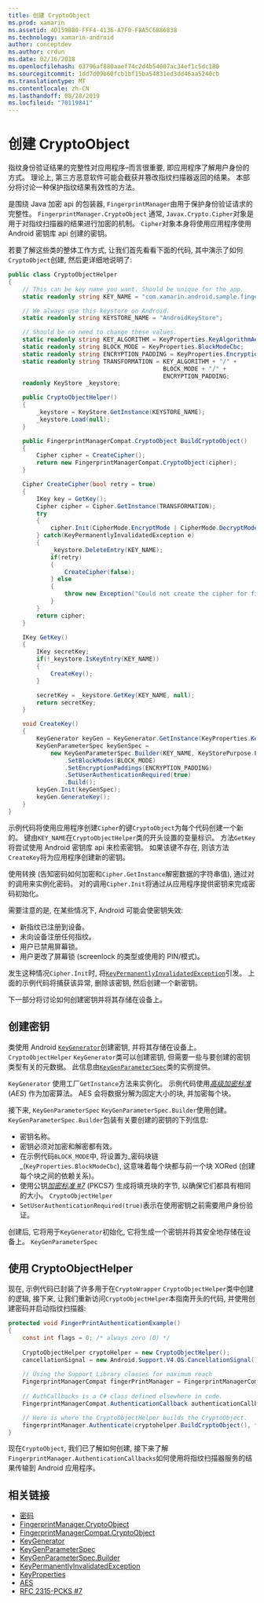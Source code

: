 ```yaml
---
title: 创建 CryptoObject
ms.prod: xamarin
ms.assetid: 4D159B80-FFF4-4136-A7F0-F8A5C6B86838
ms.technology: xamarin-android
author: conceptdev
ms.author: crdun
ms.date: 02/16/2018
ms.openlocfilehash: 03796af880aaef74c2d4b54007ac34ef1c5dc180
ms.sourcegitcommit: 1dd7d09b60fcb1bf15ba54831ed3dd46aa5240cb
ms.translationtype: MT
ms.contentlocale: zh-CN
ms.lasthandoff: 08/28/2019
ms.locfileid: "70119841"
---
```

# <a name="creating-a-cryptoobject"></a>创建 CryptoObject

指纹身份验证结果的完整性对应用程序&ndash;而言很重要, 即应用程序了解用户身份的方式。 理论上, 第三方恶意软件可能会截获并篡改指纹扫描器返回的结果。 本部分将讨论一种保护指纹结果有效性的方法。 

是围绕 Java 加密 api 的包装器, `FingerprintManager`由用于保护身份验证请求的完整性。 `FingerprintManager.CryptoObject` 通常, `Javax.Crypto.Cipher`对象是用于对指纹扫描器的结果进行加密的机制。 `Cipher`对象本身将使用应用程序使用 Android 密钥库 api 创建的密钥。

若要了解这些类的整体工作方式, 让我们首先看看下面的代码, 其中演示了如何`CryptoObject`创建, 然后更详细地说明了:

```csharp
public class CryptoObjectHelper
{
    // This can be key name you want. Should be unique for the app.
    static readonly string KEY_NAME = "com.xamarin.android.sample.fingerprint_authentication_key";

    // We always use this keystore on Android.
    static readonly string KEYSTORE_NAME = "AndroidKeyStore";

    // Should be no need to change these values.
    static readonly string KEY_ALGORITHM = KeyProperties.KeyAlgorithmAes;
    static readonly string BLOCK_MODE = KeyProperties.BlockModeCbc;
    static readonly string ENCRYPTION_PADDING = KeyProperties.EncryptionPaddingPkcs7;
    static readonly string TRANSFORMATION = KEY_ALGORITHM + "/" +
                                            BLOCK_MODE + "/" +
                                            ENCRYPTION_PADDING;
    readonly KeyStore _keystore;

    public CryptoObjectHelper()
    {
        _keystore = KeyStore.GetInstance(KEYSTORE_NAME);
        _keystore.Load(null);
    }

    public FingerprintManagerCompat.CryptoObject BuildCryptoObject()
    {
        Cipher cipher = CreateCipher();
        return new FingerprintManagerCompat.CryptoObject(cipher);
    }

    Cipher CreateCipher(bool retry = true)
    {
        IKey key = GetKey();
        Cipher cipher = Cipher.GetInstance(TRANSFORMATION);
        try
        {
            cipher.Init(CipherMode.EncryptMode | CipherMode.DecryptMode, key);
        } catch(KeyPermanentlyInvalidatedException e)
        {
            _keystore.DeleteEntry(KEY_NAME);
            if(retry)
            {
                CreateCipher(false);
            } else
            {
                throw new Exception("Could not create the cipher for fingerprint authentication.", e);
            }
        }
        return cipher;
    }

    IKey GetKey()
    {
        IKey secretKey;
        if(!_keystore.IsKeyEntry(KEY_NAME))
        {
            CreateKey();
        }

        secretKey = _keystore.GetKey(KEY_NAME, null);
        return secretKey;
    }

    void CreateKey()
    {
        KeyGenerator keyGen = KeyGenerator.GetInstance(KeyProperties.KeyAlgorithmAes, KEYSTORE_NAME);
        KeyGenParameterSpec keyGenSpec =
            new KeyGenParameterSpec.Builder(KEY_NAME, KeyStorePurpose.Encrypt | KeyStorePurpose.Decrypt)
                .SetBlockModes(BLOCK_MODE)
                .SetEncryptionPaddings(ENCRYPTION_PADDING)
                .SetUserAuthenticationRequired(true)
                .Build();
        keyGen.Init(keyGenSpec);
        keyGen.GenerateKey();
    }
}
```

示例代码将使用应用程序创建`Cipher`的键`CryptoObject`为每个代码创建一个新的。 键由`KEY_NAME`在`CryptoObjectHelper`类的开头设置的变量标识。 方法`GetKey`将尝试使用 Android 密钥库 api 来检索密钥。 如果该键不存在, 则该方法`CreateKey`将为应用程序创建新的密钥。

使用转换 (告知密码如何加密和`Cipher.GetInstance`解密数据的字符串值), 通过对的调用来实例化密码。 对的调用`Cipher.Init`将通过从应用程序提供密钥来完成密码初始化。 

需要注意的是, 在某些情况下, Android 可能会使密钥失效: 

- 新指纹已注册到设备。
- 未向设备注册任何指纹。
- 用户已禁用屏幕锁。
- 用户更改了屏幕锁 (screenlock 的类型或使用的 PIN/模式)。

发生这种情况`Cipher.Init`时, 将[`KeyPermanentlyInvalidatedException`](https://developer.android.com/reference/android/security/keystore/KeyPermanentlyInvalidatedException.html)引发。 上面的示例代码将捕获该异常, 删除该密钥, 然后创建一个新密钥。

下一部分将讨论如何创建密钥并将其存储在设备上。

## <a name="creating-a-secret-key"></a>创建密钥

类使用 Android [`KeyGenerator`](xref:Javax.Crypto.KeyGenerator)创建密钥, 并将其存储在设备上。 `CryptoObjectHelper` `KeyGenerator`类可以创建密钥, 但需要一些与要创建的密钥类型有关的元数据。 此信息由[`KeyGenParameterSpec`](https://developer.android.com/reference/android/security/keystore/KeyGenParameterSpec.html)类的实例提供。 

`KeyGenerator` 使用工厂`GetInstance`方法来实例化。 示例代码使用[_高级加密标准_](https://en.wikipedia.org/wiki/Advanced_Encryption_Standard)(_AES_) 作为加密算法。 AES 会将数据分解为固定大小的块, 并加密每个块。

接下来, `KeyGenParameterSpec` `KeyGenParameterSpec.Builder`使用创建。 `KeyGenParameterSpec.Builder`包装有关要创建的密钥的下列信息:

- 密钥名称。
- 密钥必须对加密和解密都有效。
- 在示例代码`BLOCK_MODE`中, 将设置为_密码块链_(`KeyProperties.BlockModeCbc`), 这意味着每个块都与前一个块 XORed (创建每个块之间的依赖关系)。 
- 使用公钥[_加密标准 #7_](https://tools.ietf.org/html/rfc2315) (PKCS7) 生成将填充块的字节, 以确保它们都具有相同的大小。 `CryptoObjectHelper`
- `SetUserAuthenticationRequired(true)`表示在使用密钥之前需要用户身份验证。

创建后, 它将用于`KeyGenerator`初始化, 它将生成一个密钥并将其安全地存储在设备上。 `KeyGenParameterSpec` 

## <a name="using-the-cryptoobjecthelper"></a>使用 CryptoObjectHelper

现在, 示例代码已封装了许多用于在`CryptoWrapper` `CryptoObjectHelper`类中创建的逻辑, 接下来, 让我们重新访问`CryptoObjectHelper`本指南开头的代码, 并使用创建密码并启动指纹扫描器: 

```csharp
protected void FingerPrintAuthenticationExample()
{
    const int flags = 0; /* always zero (0) */
    
    CryptoObjectHelper cryptoHelper = new CryptoObjectHelper();
    cancellationSignal = new Android.Support.V4.OS.CancellationSignal();
    
    // Using the Support Library classes for maximum reach
    FingerprintManagerCompat fingerPrintManager = FingerprintManagerCompat.From(this);
    
    // AuthCallbacks is a C# class defined elsewhere in code.
    FingerprintManagerCompat.AuthenticationCallback authenticationCallback = new MyAuthCallbackSample(this);

    // Here is where the CryptoObjectHelper builds the CryptoObject. 
    fingerprintManager.Authenticate(cryptohelper.BuildCryptoObject(), flags, cancellationSignal, authenticationCallback, null);
}
```

现在`CryptoObject`, 我们已了解如何创建, 接下来了解`FingerprintManager.AuthenticationCallbacks`如何使用将指纹扫描器服务的结果传输到 Android 应用程序。



## <a name="related-links"></a>相关链接

- [密码](xref:Javax.Crypto.Cipher)
- [FingerprintManager.CryptoObject](https://developer.android.com/reference/android/hardware/fingerprint/FingerprintManager.CryptoObject.html)
- [FingerprintManagerCompat.CryptoObject](https://developer.android.com/reference/android/support/v4/hardware/fingerprint/FingerprintManagerCompat.CryptoObject.html)
- [KeyGenerator](xref:Javax.Crypto.KeyGenerator)
- [KeyGenParameterSpec](https://developer.android.com/reference/android/security/keystore/KeyGenParameterSpec.html)
- [KeyGenParameterSpec.Builder](https://developer.android.com/reference/android/security/keystore/KeyGenParameterSpec.Builder.html)
- [KeyPermanentlyInvalidatedException](https://developer.android.com/reference/android/security/keystore/KeyPermanentlyInvalidatedException.html)
- [KeyProperties](https://developer.android.com/reference/android/security/keystore/KeyProperties.html)
- [AES](https://en.wikipedia.org/wiki/Advanced_Encryption_Standard)
- [RFC 2315-PCKS #7](https://tools.ietf.org/html/rfc2315)
